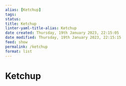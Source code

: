 ```yaml
---
alias: [Ketchup]
tags: 
status:
title: Ketchup
linter-yaml-title-alias: Ketchup
date created: Thursday, 19th January 2023, 22:15:05
date modified: Thursday, 19th January 2023, 22:15:15
feed: show
permalink: /ketchup
format: list
---
```


# Ketchup